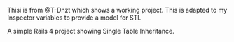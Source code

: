 Thisi is from @T-Dnzt which shows a working project. This is adapted to my Inspector variables to provide a model for STI.

A simple Rails 4 project showing Single Table Inheritance.